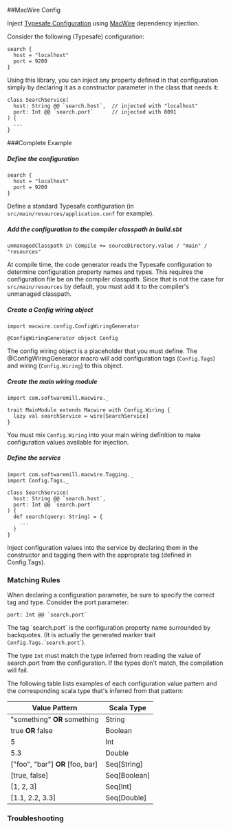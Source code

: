 ##MacWire Config

Inject [Typesafe Configuration](https://github.com/typesafehub/config) using [MacWire](https://github.com/adamw/macwire) dependency injection.

Consider the following (Typesafe) configuration:
```
search {
  host = "localhost"
  port = 9200
}
```

Using this library, you can inject any property defined in that configuration simply by declaring it as a constructor parameter in the class that needs it:
```
class SearchService(
  host: String @@ `search.host`,  // injected with "localhost"
  port: Int @@ `search.port`      // injected with 8091
) {
  ...
}
```

###Complete  Example
##### Define the configuration
```
search {
  host = "localhost"
  port = 9200
}
```
Define a standard Typesafe configuration (in `src/main/resources/application.conf` for example).  

##### Add the configuration to the compiler classpath in build.sbt
```
unmanagedClasspath in Compile += sourceDirectory.value / "main" / "resources"
```
At compile time, the code generator reads the Typesafe configuration to determine configuration property names and types. This requires the configuration file be on the compiler classpath. Since that is not the case for `src/main/resources` by default, you must add it to the compiler's unmanaged classpath.

##### Create a Config wiring object
```
import macwire.config.ConfigWiringGenerator

@ConfigWiringGenerator object Config
```
The config wiring object is a placeholder that you must define.  The @ConfigWiringGenerator macro will add configuration tags (`Config.Tags`) and wiring (`Config.Wiring`) to this object.

##### Create the main wiring module
```
import com.softwaremill.macwire._

trait MainModule extends Macwire with Config.Wiring {
  lazy val searchService = wire[SearchService]
}
```
You must mix `Config.Wiring` into your main wiring definition to make configuration values available for injection.

##### Define the service
```
import com.softwaremill.macwire.Tagging._
import Config.Tags._

class SearchService(
  host: String @@ `search.host`,
  port: Int @@ `search.port`
) {
  def search(query: String) = {
    ...
  }
}

```
Inject configuration values into the service by declaring them in the constructor and tagging them with the 
approprate tag (defined in Config.Tags).

### Matching Rules

When declaring a configuration parameter, be sure to specify the correct tag and type.  Consider the port parameter:

```
port: Int @@ `search.port`
```

The tag \`search.port\` is the configuration property name surrounded by backquotes.  (It is actually the generated marker trait `Config.Tags.`\``search.port`\`).

The type `Int` must match the type inferred from reading the value of search.port from the configuration.  If the types don't match, the compilation will fail.  

The following table lists examples of each configuration value pattern and the corresponding scala type that's inferred from that pattern:

 Value Pattern | Scala Type 
---------------|------------
"something" **OR** something | String     
true **OR** false  | Boolean    
5              | Int        
5.3            | Double     
["foo", "bar"] **OR** [foo, bar] | Seq[String]
[true, false]  | Seq[Boolean]
[1, 2, 3]      | Seq[Int]
[1.1, 2.2, 3.3] | Seq[Double]

### Troubleshooting
#### 
